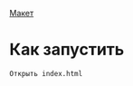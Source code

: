 [Макет](https://www.figma.com/design/Nypd5bwayabPbLrl245rxN/%236-%D0%A1%D0%BB%D0%BE%D0%B6%D0%BD%D0%BE-%D1%81%D0%BE%D1%81%D1%80%D0%B5%D0%B4%D0%BE%D1%82%D0%BE%D1%87%D0%B8%D1%82%D1%8C%D1%81%D1%8F-(Copy)?node-id=0-1&t=qjdEB51Z7BfyOkUI-1)

# Как запустить
```
Открыть index.html
```
